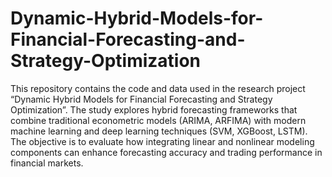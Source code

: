 # Dynamic-Hybrid-Models-for-Financial-Forecasting-and-Strategy-Optimization

This repository contains the code and data used in the research project “Dynamic Hybrid Models for Financial Forecasting and Strategy Optimization”.
The study explores hybrid forecasting frameworks that combine traditional econometric models (ARIMA, ARFIMA) with modern machine learning and deep learning techniques (SVM, XGBoost, LSTM).
The objective is to evaluate how integrating linear and nonlinear modeling components can enhance forecasting accuracy and trading performance in financial markets.
